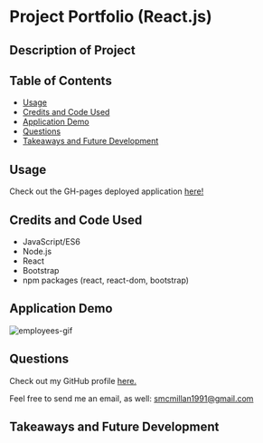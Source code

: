 # Project Portfolio (React.js)

## Description of Project

## Table of Contents

- [Usage](#usage)
- [Credits and Code Used](#credits-and-code-used)
- [Application Demo](#application-demo)
- [Questions](#questions)
- [Takeaways and Future Development](#takeaways-and-future-development)

## Usage
Check out the GH-pages deployed application [here!]()

## Credits and Code Used

- JavaScript/ES6
- Node.js
- React
- Bootstrap
- npm packages (react, react-dom, bootstrap)

## Application Demo

![employees-gif](./public/images/profgif.gif)

## Questions
Check out my GitHub profile [here.](https://github.com/smcmillan28)

Feel free to send me an email, as well: smcmillan1991@gmail.com

## Takeaways and Future Development

